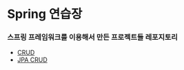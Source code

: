 # Spring 연습장

### 스프링 프레임워크를 이용해서 만든 프로젝트들 레포지토리

* [CRUD](https://github.com/HanHyunsoo/springBootPractice/tree/crudPractice)
* [JPA CRUD](https://github.com/HanHyunsoo/springBootPractice/tree/jpaCrudPractice)
